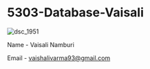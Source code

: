 # 5303-Database-Vaisali


![dsc_1951](https://cloud.githubusercontent.com/assets/13966932/9473536/ec1ecd16-4b20-11e5-8c66-b5d0460a38f0.JPG)

Name - Vaisali Namburi

Email - vaishalivarma93@gmail.com
